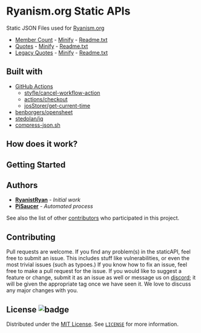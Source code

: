 # Ryanism.org Static APIs

Static JSON Files used for [Ryanism.org](https://ryanism.org)

* [Member Count](members/) - [Minify](members/min/) - [Readme.txt](members/readme.txt)
* [Quotes](quotes/) - [Minify](quotes/min/) - [Readme.txt](quotes/readme.txt)
* [Legacy Quotes](legacyquotes/) - [Minify](legacyquotes/min/) - [Readme.txt](legacyquotes/readme.txt)

## Built with
- [GitHub Actions](https://github.com/features/actions)
  - [styfle/cancel-workflow-action](https://github.com/marketplace/actions/cancel-workflow-action)
  - [actions/checkout](https://github.com/marketplace/actions/checkout)
  - [josStorer/get-current-time](https://github.com/marketplace/actions/get-current-time)
- [benborgers/opensheet](https://github.com/benborgers/opensheet)
- [stedolan/jq](https://github.com/stedolan/jq)
- [compress-json.sh](compress-json.sh)

## How does it work?

## Getting Started

## Authors

- **[RyanistRyan](https://github.com/RyanistRyan)** - *Initial work*
- **[PiSaucer](https://github.com/PiSaucer)** - *Automated process*

See also the list of other [contributors](https://github.com/ryanism-org/staticAPI/contributors) who participated in this project.

## Contributing

Pull requests are welcome. If you find any problem(s) in the staticAPI, feel free to submit an issue. This includes stuff like vulnerabilities, or even the most trivial issues (such as typoes.) If you know how to fix an issue, feel free to make a pull request for the issue. If you would like to suggest a feature or change, submit it as an issue as well or message us on [discord](https://ryanism.org/discord/); it will be given the appropriate tag once we have seen it. We love to discuss any major changes with you.

## License ![badge](https://badgen.net/github/license/ryanism-org/staticAPI)

Distributed under the [MIT License](https://choosealicense.com/licenses/mit/). See [`LICENSE`](LICENSE) for more information.
